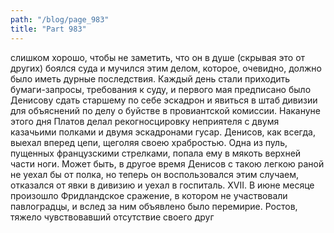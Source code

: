 ```yaml
---
path: "/blog/page_983"
title: "Part 983"
---
```


 слишком хорошо, чтобы не заметить, что он в душе (скрывая это от других) боялся суда и мучился этим делом, которое, очевидно, должно было иметь дурные последствия. Каждый день стали приходить бумаги-запросы, требования к суду, и первого мая предписано было Денисову сдать старшему по себе эскадрон и явиться в штаб дивизии для объяснений по делу о буйстве в провиантской комиссии. Накануне этого дня Платов делал рекогносцировку неприятеля с двумя казачьими полками и двумя эскадронами гусар. Денисов, как всегда, выехал вперед цепи, щеголяя своею храбростью. Одна из пуль, пущенных французскими стрелками, попала ему в мякоть верхней части ноги. Может быть, в другое время Денисов с такою легкою раной не уехал бы от полка, но теперь он воспользовался этим случаем, отказался от явки в дивизию и уехал в госпиталь.
XVII.
В июне месяце произошло Фридландское сражение, в котором не участвовали павлоградцы, и вслед за ним объявлено было перемирие. Ростов, тяжело чувствовавший отсутствие своего друг

